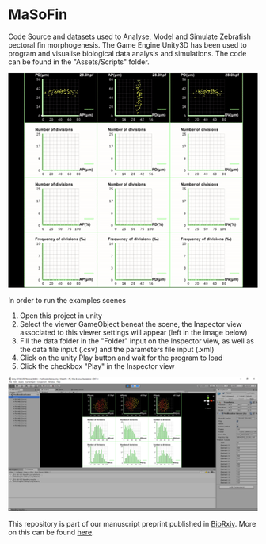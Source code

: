 # MaSoFin
Code Source and [datasets](https://github.com/guijoe/MaSoFin/tree/master/Datasets) used to Analyse, Model and Simulate Zebrafish pectoral fin morphogenesis.
The Game Engine Unity3D has been used to program and visualise biological data analysis and simulations.
The code can be found in the "Assets/Scripts" folder.

![Alt text](https://github.com/guijoe/MaSoFin/blob/master/images/Proliferation.gif "Proliferation Analysis")


In order to run the examples scenes

1. Open this project in unity
2. Select the viewer GameObject beneat the scene, the Inspector view associated to this viewer settings will appear (left in the image below)
3. Fill the data folder in the "Folder" input on the Inspector view, as well as the data file input (.csv) and the parameters file input (.xml)
4. Click on the unity Play button and wait for the program to load
5. Click the checkbox "Play" in the Inspector view

![Alt text](https://github.com/guijoe/MaSoFin/blob/master/images/Proliferation_in_unity.PNG "Proliferation in unity")

This repository is part of our manuscript preprint published in [BioRxiv](https://www.biorxiv.org/content/10.1101/2020.08.03.235259v1.full). More on this can be found [here](http://bioemergences.iscpif.fr/modelingFin/).
